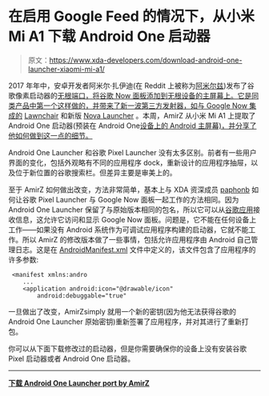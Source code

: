 # 在启用 Google Feed 的情况下，从小米 Mi A1 下载 Android One 启动器

> 原文：<https://www.xda-developers.com/download-android-one-launcher-xiaomi-mi-a1/>

2017 年年中，安卓开发者阿米尔·扎伊迪(在 Reddit 上被称为[阿米尔兹](https://www.reddit.com/user/AmirZ))发布了谷歌像素启动器的[无根端口，将谷歌 Now 面板添加到无根设备的主屏幕上。它是同类产品中第一个这样做的，并带来了新一波第三方发射器，如与 Google Now 集成的](https://www.xda-developers.com/developer-ports-the-pixel-launcher-with-the-google-now-panel-for-unrooted-devices/) [Lawnchair](https://www.xda-developers.com/lawnchair-launcher-free-play-store/) 和新版 [Nova Launcher](https://play.google.com/store/apps/details?id=com.teslacoilsw.launcher&hl=en) 。本周，AmirZ 从小米 Mi A1 上提取了 Android One 启动器(预装在 Android One[设备上的 Android 主屏幕)，并分享了他如何做到这一点的细节。](https://www.android.com/one/)

Android One Launcher 和谷歌 Pixel Launcher 没有太多区别。前者有一些用户界面的变化，包括外观略有不同的应用程序 dock，重新设计的应用程序抽屉，以及位于新位置的谷歌搜索栏。但差异主要是审美上的。

至于 AmirZ 如何做出改变，方法非常简单，基本上与 XDA 资深成员 [paphonb](https://forum.xda-developers.com/member.php?u=6018897) 如何让谷歌 Pixel Launcher 与 Google Now 面板一起工作的方法相同。因为 Android One Launcher 保留了与原始版本相同的包名，所以它可以从[谷歌应用](https://play.google.com/store/apps/details?id=com.google.android.googlequicksearchbox&hl=en)接收信息，这允许它访问和显示 Google Now 面板。问题是，它不能在任何设备上工作——如果没有 Android 系统作为可调试应用程序构建的启动器，它就不能工作。所以 AmirZ 的修改版本做了一些事情，包括允许应用程序由 Android 自己管理日志。这是在 [AndroidManifest.xml](https://developer.android.com/guide/topics/manifest/manifest-intro.html) 文件中定义的，该文件包含了应用程序的许多参数:

```
 <manifest xmlns:andro
    ...
    <application android:icon="@drawable/icon"
        android:debuggable="true" 
```

一旦做出了改变，AmirZsimply 就用一个新的密钥(因为他无法获得谷歌的 Android One Launcher 原始密钥)重新签署了应用程序，并对其进行了重新打包。

你可以从下面下载修改过的启动器，但是你需要确保你的设备上没有安装谷歌 Pixel 启动器或者 Android One 启动器。

* * *

[**下载 Android One Launcher port by AmirZ**](https://www.androidfilehost.com/?fid=817906626617958389)
